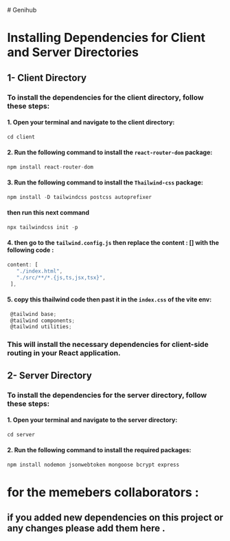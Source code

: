 #   G e n i h u b 
# Installing Dependencies for Client and Server Directories

## 1- Client Directory

### To install the dependencies for the client directory, follow these steps:

#### 1. Open your terminal and navigate to the client directory:
   
 ```javascript  
cd client
```

#### 2. Run the following command to install the `react-router-dom` package:
```javascript
npm install react-router-dom
```
#### 3. Run the following command to install the `Thailwind-css` package:

```javascript
npm install -D tailwindcss postcss autoprefixer
```
#### then run this next command
```javascript
npx tailwindcss init -p
```

#### 4. then go to the `tailwind.config.js` then replace the content : [] with the following code :
 ```javascript
 content: [
    "./index.html",
    "./src/**/*.{js,ts,jsx,tsx}",
  ],
```
#### 5. copy this thailwind code then past it in the `index.css` of the vite env:
   ```javascript
    @tailwind base;
    @tailwind components;
    @tailwind utilities;
   ```

### This will install the necessary dependencies for client-side routing in your React application.

## 2- Server Directory

### To install the dependencies for the server directory, follow these steps:

#### 1. Open your terminal and navigate to the server directory:

```javascript
cd server
```
#### 2. Run the following command to install the required packages:
```javascript
npm install nodemon jsonwebtoken mongoose bcrypt express
```

# for the memebers collaborators : 
## if you added new dependencies on this project or any changes please add them here .
